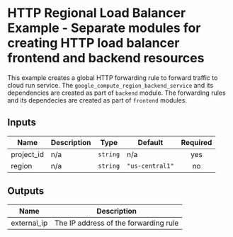 # HTTP Regional Load Balancer Example - Separate modules for creating HTTP load balancer frontend and backend resources

This example creates a global HTTP forwarding rule to forward traffic to cloud run service. The `google_compute_region_backend_service` and its dependencies are created as part of `backend` module.
The forwarding rules and its dependecies are created as part of `frontend` modules.

<!-- BEGINNING OF PRE-COMMIT-TERRAFORM DOCS HOOK -->
## Inputs

| Name | Description | Type | Default | Required |
|------|-------------|------|---------|:--------:|
| project\_id | n/a | `string` | n/a | yes |
| region | n/a | `string` | `"us-central1"` | no |

## Outputs

| Name | Description |
|------|-------------|
| external\_ip | The IP address of the forwarding rule |

<!-- END OF PRE-COMMIT-TERRAFORM DOCS HOOK -->
